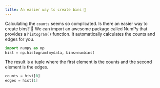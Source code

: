```yaml
---
title: An easier way to create bins 🐰
---
```


Calculating the `counts` seems so complicated. Is there an easier way to create bins? 🙉 We can import an awesome package called NumPy that provides a `histogram()` function. It automatically calculates the counts and edges for you.

```python
import numpy as np
hist = np.histogram(mydata, bins=numbins)
```

The result is a tuple where the first element is the counts and the second element is the edges.

```python
counts = hist[0]
edges = hist[1]
```
